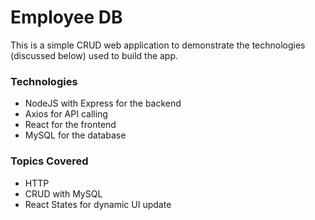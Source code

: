 # Employee DB

This is a simple CRUD web application to demonstrate the technologies (discussed below) used to build the app.

### Technologies

- NodeJS with Express for the backend
- Axios for API calling
- React for the frontend
- MySQL for the database

### Topics Covered

- HTTP
- CRUD with MySQL
- React States for dynamic UI update
